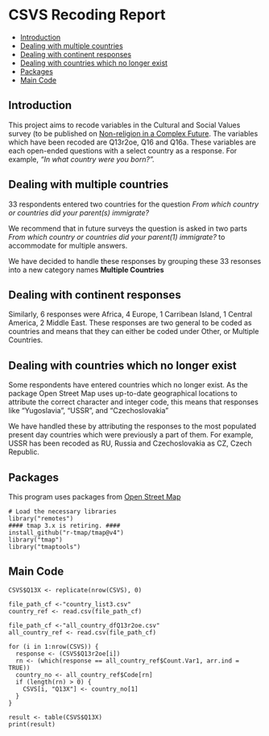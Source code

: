 CSVS Recoding Report
================

- [Introduction](#introduction)
- [Dealing with multiple countries](#dealing-with-multiple-countries)
- [Dealing with continent responses](#dealing-with-continent-responses)
- [Dealing with countries which no longer
  exist](#dealing-with-countries-which-no-longer-exist)
- [Packages](#packages)
- [Main Code](#main-code)

## Introduction

This project aims to recode variables in the Cultural and Social Values
survey (to be published on [Non-religion in a Complex Future](https://nonreligionproject.ca/). The variables which have been recoded are Q13r2oe, Q16 and Q16a.
These variables are each open-ended questions with a select country as a
response. For example, *“In what country were you born?”.*

## Dealing with multiple countries

33 respondents entered two countries for the question *From which
country or countries did your parent(s) immigrate?*

We recommend that in future surveys the question is asked in two parts
*From which country or countries did your parent(1) immigrate?* to
accommodate for multiple answers.

We have decided to handle these responses by grouping these 33 resonses
into a new category names **Multiple Countries**

## Dealing with continent responses

Similarly, 6 responses were Africa, 4 Europe, 1 Carribean Island, 1
Central America, 2 Middle East. These responses are two general to be
coded as countries and means that they can either be coded under Other,
or Multiple Countries.

## Dealing with countries which no longer exist

Some respondents have entered countries which no longer exist. As the
package Open Street Map uses up-to-date geographical locations to
attribute the correct character and integer code, this means that
responses like “Yugoslavia”, “USSR”, and “Czechoslovakia”

We have handled these by attributing the responses to the most populated
present day countries which were previously a part of them. For example,
USSR has been recoded as RU, Russia and Czechoslovakia as CZ, Czech
Republic.

## Packages

This program uses packages from [Open Street
Map](https://www.openstreetmap.org/#map=3/38.22/20.48)

``` recode_dataframe
# Load the necessary libraries
library("remotes")
#### tmap 3.x is retiring. ####
install_github("r-tmap/tmap@v4")
library("tmap")
library("tmaptools")
```

## Main Code

``` main_recode
CSVS$Q13X <- replicate(nrow(CSVS), 0)

file_path_cf <-"country_list3.csv"
country_ref <- read.csv(file_path_cf)

file_path_cf <-"all_country_dfQ13r2oe.csv"
all_country_ref <- read.csv(file_path_cf)

for (i in 1:nrow(CSVS)) {
  response <- (CSVS$Q13r2oe[i])
  rn <- (which(response == all_country_ref$Count.Var1, arr.ind = TRUE))
  country_no <- all_country_ref$Code[rn]
  if (length(rn) > 0) {
    CSVS[i, "Q13X"] <- country_no[1]
  }
}

result <- table(CSVS$Q13X)
print(result)
```
